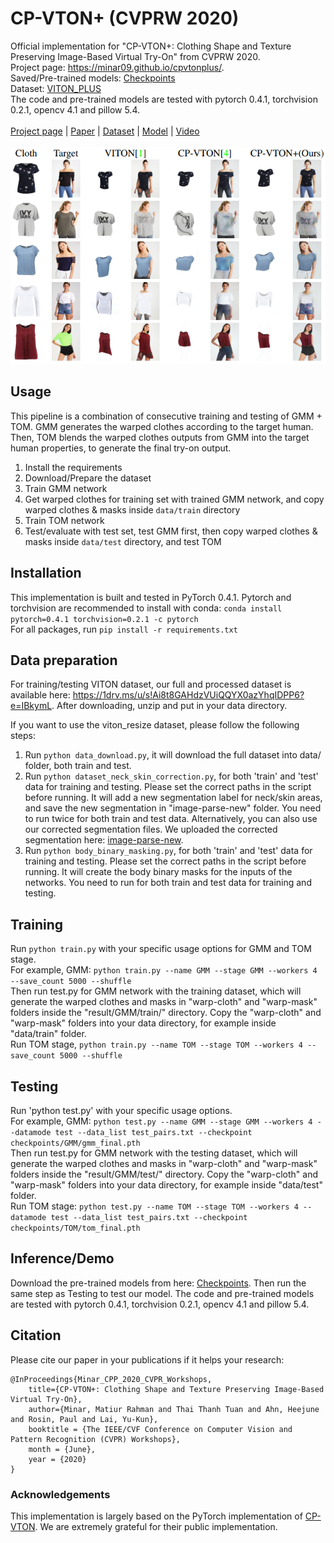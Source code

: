# CP-VTON+ (CVPRW 2020)
Official implementation for "CP-VTON+: Clothing Shape and Texture Preserving Image-Based Virtual Try-On" from CVPRW 2020.
<br/>Project page: https://minar09.github.io/cpvtonplus/. 
<br/>Saved/Pre-trained models: [Checkpoints](https://1drv.ms/u/s!Ai8t8GAHdzVUiQA-o3C7cnrfGN6O?e=6PO4gq)
<br/>Dataset: [VITON_PLUS](https://1drv.ms/u/s!Ai8t8GAHdzVUiQQYX0azYhqIDPP6?e=IBkymL)
<br/>The code and pre-trained models are tested with pytorch 0.4.1, torchvision 0.2.1, opencv 4.1 and pillow 5.4.
<br/><br/>
[Project page](https://minar09.github.io/cpvtonplus/) | [Paper](https://minar09.github.io/cpvtonplus/cvprw20_cpvtonplus.pdf) | [Dataset](https://1drv.ms/u/s!Ai8t8GAHdzVUiQQYX0azYhqIDPP6?e=IBkymL) | [Model](https://1drv.ms/u/s!Ai8t8GAHdzVUiQA-o3C7cnrfGN6O?e=6PO4gq) | [Video](https://www.youtube.com/watch?v=MPB_PYLOfd8)
<br/><br/>
![Teaser](./teaser.png)
	
## Usage
This pipeline is a combination of consecutive training and testing of GMM + TOM. GMM generates the warped clothes according to the target human. Then, TOM blends the warped clothes outputs from GMM into the target human properties, to generate the final try-on output.

1) Install the requirements
2) Download/Prepare the dataset
3) Train GMM network
4) Get warped clothes for training set with trained GMM network, and copy warped clothes & masks inside `data/train` directory
5) Train TOM network
6) Test/evaluate with test set, test GMM first, then copy warped clothes & masks inside `data/test` directory, and test TOM

## Installation
This implementation is built and tested in PyTorch 0.4.1.
Pytorch and torchvision are recommended to install with conda: `conda install pytorch=0.4.1 torchvision=0.2.1 -c pytorch`
<br/>For all packages, run `pip install -r requirements.txt`

## Data preparation
For training/testing VITON dataset, our full and processed dataset is available here: https://1drv.ms/u/s!Ai8t8GAHdzVUiQQYX0azYhqIDPP6?e=IBkymL. After downloading, unzip and put in your data directory.

If you want to use the viton_resize dataset, please follow the following steps:
1) Run `python data_download.py`, it will download the full dataset into data/ folder, both train and test.
2) Run `python dataset_neck_skin_correction.py`, for both 'train' and 'test' data for training and testing. Please set the correct paths in the script before running. It will add a new segmentation label for neck/skin areas, and save the new segmentation in "image-parse-new" folder. You need to run twice for both train and test data. Alternatively, you can also use our corrected segmentation files. We uploaded the corrected segmentation here: [image-parse-new](https://drive.google.com/drive/folders/1fol0mMvrgjGE5lZlqR7y-7LhOOraU1wQ).
3) Run `python body_binary_masking.py`, for both 'train' and 'test' data for training and testing. Please set the correct paths in the script before running. It will create the body binary masks for the inputs of the networks. You need to run for both train and test data for training and testing.

## Training
Run `python train.py` with your specific usage options for GMM and TOM stage.
<br/>For example, GMM: ```python train.py --name GMM --stage GMM --workers 4 --save_count 5000 --shuffle```
<br/> Then run test.py for GMM network with the training dataset, which will generate the warped clothes and masks in "warp-cloth" and "warp-mask" folders inside the "result/GMM/train/" directory. Copy the "warp-cloth" and "warp-mask" folders into your data directory, for example inside "data/train" folder.
<br/>Run TOM stage, ```python train.py --name TOM --stage TOM --workers 4 --save_count 5000 --shuffle```

## Testing
Run 'python test.py' with your specific usage options.
<br/>For example, GMM: ```python test.py --name GMM --stage GMM --workers 4 --datamode test --data_list test_pairs.txt --checkpoint checkpoints/GMM/gmm_final.pth```
<br/> Then run test.py for GMM network with the testing dataset, which will generate the warped clothes and masks in "warp-cloth" and "warp-mask" folders inside the "result/GMM/test/" directory. Copy the "warp-cloth" and "warp-mask" folders into your data directory, for example inside "data/test" folder.
<br/>Run TOM stage: ```python test.py --name TOM --stage TOM --workers 4 --datamode test --data_list test_pairs.txt --checkpoint checkpoints/TOM/tom_final.pth```

## Inference/Demo
Download the pre-trained models from here: [Checkpoints](https://1drv.ms/u/s!Ai8t8GAHdzVUiQA-o3C7cnrfGN6O?e=gUZQI6).
Then run the same step as Testing to test our model.
The code and pre-trained models are tested with pytorch 0.4.1, torchvision 0.2.1, opencv 4.1 and pillow 5.4.

## Citation
Please cite our paper in your publications if it helps your research:
```
@InProceedings{Minar_CPP_2020_CVPR_Workshops,
	title={CP-VTON+: Clothing Shape and Texture Preserving Image-Based Virtual Try-On},
	author={Minar, Matiur Rahman and Thai Thanh Tuan and Ahn, Heejune and Rosin, Paul and Lai, Yu-Kun},
	booktitle = {The IEEE/CVF Conference on Computer Vision and Pattern Recognition (CVPR) Workshops},
	month = {June},
	year = {2020}
}
```

### Acknowledgements
This implementation is largely based on the PyTorch implementation of [CP-VTON](https://github.com/sergeywong/cp-vton). We are extremely grateful for their public implementation.
